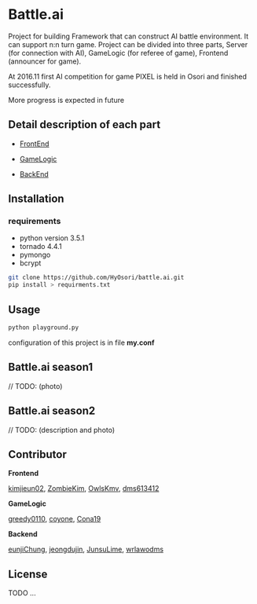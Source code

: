 # Battle.ai

Project for building Framework that can construct AI battle environment. It can support n:n turn game. Project can be divided into three parts, Server (for connection with AI), GameLogic (for referee of game), Frontend (announcer for game).

At 2016.11 first AI competition for game PIXEL is held in Osori and finished successfully.

More progress is expected in future

## Detail description of each part

* [FrontEnd](https://github.com/HyOsori/battle.ai/wiki/Frontend "Frontend")

* [GameLogic](https://github.com/HyOsori/battle.ai/wiki/GameLogic "GameLogic")

* [BackEnd](https://github.com/HyOsori/battle.ai/wiki/Backend "Backend")

## Installation

### requirements
* python version 3.5.1
* tornado 4.4.1
* pymongo
* bcrypt

```bash
git clone https://github.com/HyOsori/battle.ai.git
pip install > requirments.txt
```

## Usage

```bash
python playground.py
```

configuration of this project is in file **my.conf**

## Battle.ai season1

// TODO: (photo)

## Battle.ai season2

// TODO: (description and photo)

## Contributor

**Frontend**

[kimjieun02](https://github.com/kimjieun02 "" ), 
[ZombieKim](https://github.com/ZombieKim "" ),
[OwlsKmv](https://github.com/OwlsKmv),
[dms613412](https://github.com/dms613412)


**GameLogic**

[greedy0110](https://github.com/greedy0110 "" ), 
[coyone](https://github.com/coyone "" ), 
[Cona19](https://github.com/Cona19 "" )

**Backend**

[eunjiChung](https://github.com/eunjiChung ""), 
[jeongdujin](https://github.com/jeongdujin ""), 
[JunsuLime](https://github.com/JunsuLime ""), 
[wrlawodms](https://github.com/wrlawodms "")


## License

TODO ...
